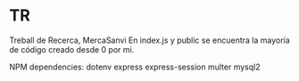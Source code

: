 # TR
Treball de Recerca, MercaSanvi
En index.js y public se encuentra la mayoría de código creado desde 0 por mi.

NPM dependencies:
dotenv
express
express-session
multer
mysql2
